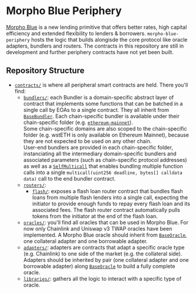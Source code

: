 # Morpho Blue Periphery

[Morpho Blue](https://github.com/morpho-labs/morpho-blue) is a new lending primitive that offers better rates, high capital efficiency and extended flexibility to lenders & borrowers. `morpho-blue-periphery` hosts the logic that builds alongisde the core protocol like oracle adapters, bundlers and routers. The contracts in this repository are still in development and further periphery contracts have not yet been built.

## Repository Structure

- [`contracts/`](./contracts/) is where all peripheral smart contracts are held. There you'll find:
  - [`bundlers/`](./contracts/bundlers/): each Bundler is a domain-specific abstract layer of contract that implements some functions that can be batched in a single call by EOAs to a single contract. They all inherit from [`BaseBundler`](./contracts/bundlers/BaseBundler.sol). Each chain-specific bundler is available under their chain-specific folder (e.g. [`ethereum-mainnet`](./contracts/bundlers/ethereum-mainnet/)).<br/>
    Some chain-specific domains are also scoped to the chain-specific folder (e.g. wstETH is only available on Ethereum Mainnet), because they are not expected to be used on any other chain.<br/>
    User-end bundlers are provided in each chain-specific folder, instanciating all the intermediary domain-specific bundlers and associated parameters (such as chain-specific protocol addresses) as well as a [`SelfMulticall`](./contracts/bundlers/SelfMulticall.sol) that enables bundling multiple function calls into a single `multicall(uint256 deadline, bytes[] calldata data)` call to the end bundler contract.
  - [`routers/`](./contracts/routers/):
    - [`flash/`](./contracts/routers/flash/): exposes a flash loan router contract that bundles flash loans from multiple flash lenders into a single call, expecting the initiator to provide enough funds to repay every flash loan and its associated fees. The flash router contract automatically pulls tokens from the initiator at the end of the flash loan.
  -  [`oracles/`](./contracts/oracles/): you'll find all oracles that can be used in Morpho Blue. For now only Chainlink and Uniswap v3 TWAP oracles have been implemented. A Morpho Blue oracle should inherit from [`BaseOracle`](./contracts/oracles/BaseOracle.sol), one collateral adapter and one borrowable adapter.
    - [`adapters/`](./contracts/oracles/adapters/): adapters are contracts that adapt a specific oracle type (e.g. Chainlink) to one side of the market (e.g. the collateral side). Adapters should be inherited by pair (one collateral adapter and one borrowable adapter) along [`BaseOracle`](./contracts/oracles/BaseOracle.sol) to build a fully complete oracle.
    - [`libraries/`](./contracts/oracles/libraries/): gathers all the logic to interact with a specific type of oracle.

